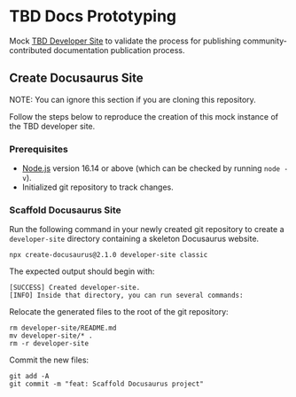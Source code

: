 # TBD Docs Prototyping

Mock [TBD Developer Site](https://developer.tbd.website) to validate the process for publishing community-contributed
documentation publication process.

## Create Docusaurus Site

NOTE: You can ignore this section if you are cloning this repository.

Follow the steps below to reproduce the creation of this mock instance of the TBD developer site.

### Prerequisites

* [Node.js](https://nodejs.org/en/download/) version 16.14 or above (which can be checked by running `node -v`).
* Initialized git repository to track changes.

### Scaffold Docusaurus Site

Run the following command in your newly created git repository to create a `developer-site` directory containing a
skeleton Docusaurus website.

```shell
npx create-docusaurus@2.1.0 developer-site classic
```

The expected output should begin with:

```shell
[SUCCESS] Created developer-site.
[INFO] Inside that directory, you can run several commands:
```

Relocate the generated files to the root of the git repository:

```shell
rm developer-site/README.md
mv developer-site/* .
rm -r developer-site
```

Commit the new files:

```shell
git add -A
git commit -m "feat: Scaffold Docusaurus project"
```

